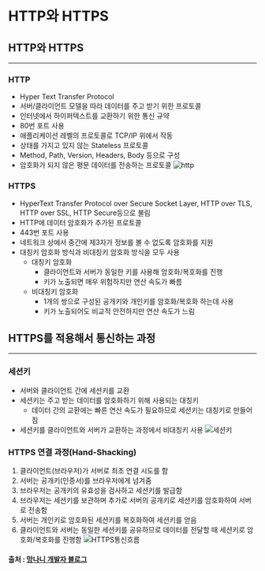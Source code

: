 # HTTP와 HTTPS
## HTTP와 HTTPS
-----
### HTTP
- Hyper Text Transfer Protocol
- 서버/클라이언트 모델을 따라 데이터를 주고 받기 위한 프로토콜
- 인터넷에서 하이퍼텍스트를 교환하기 위한 통신 규약
- 80번 포트 사용
- 애플리케이션 레벨의 프로토콜로 TCP/IP 위에서 작동
- 상태를 가지고 있지 않는 Stateless 프로토콜
- Method, Path, Version, Headers, Body 등으로 구성
- 암호화가 되지 않은 평문 데이터를 전송하는 프로토콜
![http](https://user-images.githubusercontent.com/111935711/236433905-507b774e-066e-4ad5-9513-b87499815792.png)

### HTTPS
- HyperText Transfer Protocol over Secure Socket Layer, HTTP over TLS, HTTP over SSL, HTTP Secure등으로 불림
- HTTP에 데이터 암호화가 추가된 프로토콜
- 443번 포트 사용
- 네트워크 상에서 중간에 제3자가 정보를 볼 수 없도록 암호화를 지원
- 대칭키 암호화 방식과 비대칭키 암호화 방식을 모두 사용
  - 대칭키 암호화
    - 클라이언트와 서버가 동일한 키를 사용해 암호화/복호화를 진행
    - 키가 노출되면 매우 위험하지만 연산 속도가 빠름
  - 비대칭키 암호화
    - 1개의 쌍으로 구성된 공개키와 개인키를 암호화/복호화 하는데 사용
    - 키가 노출되어도 비교적 안전하지만 연산 속도가 느림

## HTTPS를 적용해서 통신하는 과정
-----
### 세션키
- 서버와 클라이언트 간에 세션키를 교환
- 세션키는 주고 받는 데이터를 암호화하기 위해 사용되는 대칭키
  - 데이터 간의 교환에는 빠른 연산 속도가 필요하므로 세션키는 대칭키로 만들어짐
- 세션키를 클라이언트와 서버가 교환하는 과정에서 비대칭키 사용
![세션키](https://user-images.githubusercontent.com/111935711/236437022-027679aa-6986-4442-aa9e-d5e993b68d6b.png)

### HTTPS 연결 과정(Hand-Shacking)
1. 클라이언트(브라우저)가 서버로 최초 연결 시도를 함
2. 서버는 공개키(인증서)를 브라우저에게 넘겨줌
3. 브라우저는 공개키의 유효성을 검사하고 세션키를 발급함
4. 브라우저는 세션키를 보관하며 추가로 서버의 공개키로 세션키를 암호화하여 서버로 전송함
5. 서버는 개인키로 암호화된 세션키를 복호화하여 세션키를 얻음
6. 클라이언트와 서버는 동일한 세션키를 공유하므로 데이터를 전달할 때 세션키로 암호화/복호화를 진행함
![HTTPS통신흐름](https://user-images.githubusercontent.com/111935711/236437138-6e0e9956-3945-43d3-bde6-41e5f8f214c6.png)


#### 출처 : [망나니 개발자 블로그](https://mangkyu.tistory.com/98)